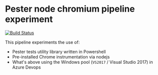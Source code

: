 # Pester node chromium pipeline experiment

[![Build Status](https://dev.azure.com/hmcts/CNP/_apis/build/status/Testing/Pester%20node%20chromium%20test?branchName=master)](https://dev.azure.com/hmcts/CNP/_build/latest?definitionId=110&branchName=master)

This pipeline experiments the use of:

- Pester tests utility library written in Powershell
- Pre-installed Chrome instrumentation via nodejs
- What's above using the Windows pool (`VS2017` / Visual Studio 2017) in Azure Devops
